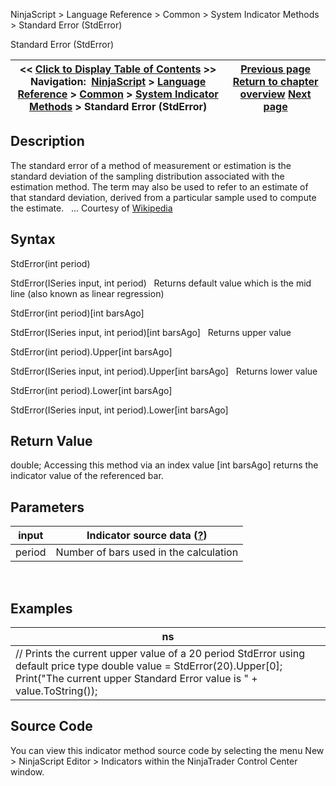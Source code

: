 ﻿
NinjaScript > Language Reference > Common > System Indicator Methods > Standard Error (StdError)

Standard Error (StdError)

| << [Click to Display Table of Contents](standard_error_stderror.md) >> **Navigation:**     [NinjaScript](ninjascript-1.md) > [Language Reference](language_reference_wip-1.md) > [Common](common-1.md) > [System Indicator Methods](indicators-1.md) > Standard Error (StdError) | [Previous page](standard_deviation_stddev-1.md) [Return to chapter overview](indicators-1.md) [Next page](stochastics-1.md) |
| --- | --- |
## Description
The standard error of a method of measurement or estimation is the standard deviation of the sampling distribution associated with the estimation method. The term may also be used to refer to an estimate of that standard deviation, derived from a particular sample used to compute the estimate.
 
... Courtesy of [Wikipedia](http://en.wikipedia.org/wiki/Standard_error_(statistics))

## Syntax
StdError(int period)  

StdError(ISeries<double> input, int period)
 
Returns default value which is the mid line (also known as linear regression)  

StdError(int period)[int barsAgo]  

StdError(ISeries<double> input, int period)[int barsAgo]
 
Returns upper value  

StdError(int period).Upper[int barsAgo]  

StdError(ISeries<double> input, int period).Upper[int barsAgo]
 
Returns lower value  

StdError(int period).Lower[int barsAgo]  

StdError(ISeries<double> input, int period).Lower[int barsAgo]

## Return Value
double; Accessing this method via an index value [int barsAgo] returns the indicator value of the referenced bar.

## Parameters

| input | Indicator source data ([?](valid_input_data_for_indicator-1.md)) |
| --- | --- |
| period | Number of bars used in the calculation |
 
## 
## Examples

| ns |
| --- |
| // Prints the current upper value of a 20 period StdError using default price type double value = StdError(20).Upper[0]; Print("The current upper Standard Error value is " + value.ToString()); |

## Source Code
You can view this indicator method source code by selecting the menu New > NinjaScript Editor > Indicators within the NinjaTrader Control Center window.
